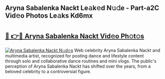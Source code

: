## Aryna Sabalenka Nackt Le𝚊k𝚎d N𝚞𝚍e - Part-a2C Vid𝚎o Photos Le𝚊ks Kd6mx

# <h2><a href="http://fb7m1i.evod.top/?m=Aryna+Sabalenka+Nackt">🔗 👉🔴 Aryna Sabalenka Nackt Vid𝚎o Ph𝚘t𝚘s</a></h2>

[![Aryna Sabalenka Nackt N𝚞d𝚎s](https://i.imgur.com/8V9OHl7.gif)](http://fb7m1i.evod.top/?m=Aryna+Sabalenka+Nackt)
Web celebrity Aryna Sabalenka Nackt and multimedia artist, recognized for posting dance and lifestyle content through solo and collaborative dance routines and mini vlogs. The public's perception of Aryna Sabalenka Nackt has shifted over the years, from a beloved celebrity to a controversial figure. 
